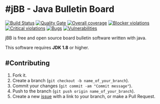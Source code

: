 #jBB - Java Bulletin Board
=================================
[![Build Status](http://vps289371.ovh.net:8000/buildStatus/icon?job=jBB-build-feature_acp-duration-format_0.9.0_20170607)](http://vps289371.ovh.net:8000/job/jBB-build-feature_acp-duration-format_0.9.0_20170607/) 
[![Quality Gate](http://vps289371.ovh.net:9000/api/badges/gate?key=org.jbb:jbb-parent:0.9.0-acp-duration-format-SNAPSHOT)](http://vps289371.ovh.net:9000/dashboard?id=org.jbb%3Ajbb-parent%3A0.9.0-acp-duration-format-SNAPSHOT)
[![Overall coverage](http://vps289371.ovh.net:9000/api/badges/measure?key=org.jbb:jbb-parent:0.9.0-acp-duration-format-SNAPSHOT&metric=coverage&blinking=true)](http://vps289371.ovh.net:9000/dashboard?id=org.jbb%3Ajbb-parent%3A0.9.0-acp-duration-format-SNAPSHOT) 
[![Blocker violations](http://vps289371.ovh.net:9000/api/badges/measure?key=org.jbb:jbb-parent:0.9.0-acp-duration-format-SNAPSHOT&metric=blocker_violations&blinking=true)](http://vps289371.ovh.net:9000/dashboard?id=org.jbb%3Ajbb-parent%3A0.9.0-acp-duration-format-SNAPSHOT) 
[![Critical violations](http://vps289371.ovh.net:9000/api/badges/measure?key=org.jbb:jbb-parent:0.9.0-acp-duration-format-SNAPSHOT&metric=critical_violations&blinking=true)](http://vps289371.ovh.net:9000/dashboard?id=org.jbb%3Ajbb-parent%3A0.9.0-acp-duration-format-SNAPSHOT) 
[![Bugs](http://vps289371.ovh.net:9000/api/badges/measure?key=org.jbb:jbb-parent:0.9.0-acp-duration-format-SNAPSHOT&metric=bugs&blinking=true)](http://vps289371.ovh.net:9000/dashboard?id=org.jbb%3Ajbb-parent%3A0.9.0-acp-duration-format-SNAPSHOT) 
[![Vulnerabilities](http://vps289371.ovh.net:9000/api/badges/measure?key=org.jbb:jbb-parent:0.9.0-acp-duration-format-SNAPSHOT&metric=vulnerabilities&blinking=true)](http://vps289371.ovh.net:9000/dashboard?id=org.jbb%3Ajbb-parent%3A0.9.0-acp-duration-format-SNAPSHOT)


jBB is free and open source board bulletin software written with java.


This software requires **JDK 1.8** or higher.

#Contributing
------------

1. Fork it.
2. Create a branch (`git checkout -b name_of_your_branch`).
3. Commit your changes (`git commit -am "Commit message"`).
4. Push to the branch (`git push origin name_of_your_branch`).
5. Create a new [issue](https://github.com/jbb-project/jbb/issues/new) with a link to your branch, or make a Pull Request.
